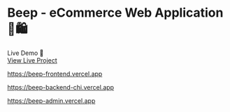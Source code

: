 # Beep - eCommerce Web Application 🛒🛍️
 Live Demo 🔗  
[View Live Project](https://beep-frontend.vercel.app)




















https://beep-frontend.vercel.app

https://beep-backend-chi.vercel.app

https://beep-admin.vercel.app

